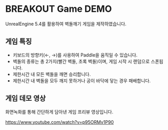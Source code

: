 # BREAKOUT Game DEMO
UnrealEngine 5.4를 활용하여 벽돌깨기 게임을 제작하였습니다.

## 게임 특징
* 키보드의 방향키(←, →)를 사용하여 Paddle을 움직일 수 있습니다.
* 벽돌의 종류는 총 2가지(빨간 벽돌, 초록 벽돌)이며, 게임 시작 시 랜덤으로 스폰됩니다.
* 제한시간 내 모든 벽돌을 깨면 승리합니다.
* 제한시간 내 벽돌을 모두 깨지 못하거나 공이 바닥에 닿는 경우 패배합니다.

## 게임 데모 영상
화면녹화를 통해 간단하게 담아낸 게임 프리뷰 영상입니다.

<https://www.youtube.com/watch?v=p95ORMv1P90>

